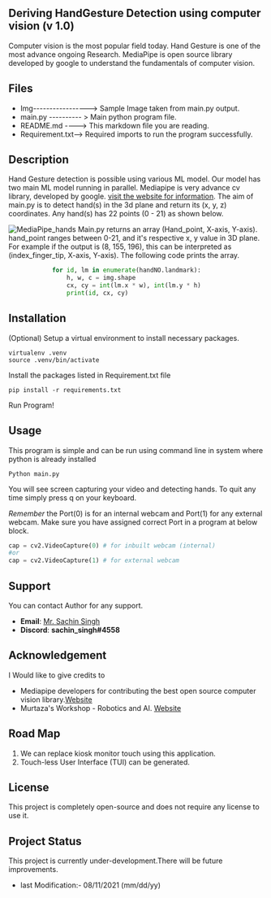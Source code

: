 ## Deriving HandGesture Detection using computer vision (v 1.0)
Computer vision is the most popular field today. 
Hand Gesture is one of the most advance ongoing Research. 
MediaPipe is open source library developed by google to understand the 
fundamentals of computer vision.

## Files
- Img-----------------> Sample Image taken from main.py output.
- main.py ---------- > Main python program file.
- README.md ----> This markdown file you are reading.
- Requirement.txt--> Required imports to run the program successfully.

## Description
Hand Gesture detection is possible using various ML model.
Our model has two main ML model running in parallel. 
Mediapipe is very advance cv library, developed by google.
[ visit the website for information](https://google.github.io/mediapipe/solutions/hands.html "Mediapipe Hands"). 
The aim of main.py is to detect hand(s) in the 3d plane and return its (x, y, z) coordinates.
Any hand(s) has 22 points (0 - 21) as shown below.

![MediaPipe_hands](https://google.github.io/mediapipe/images/mobile/hand_landmarks.png)
Main.py returns an array (Hand_point, X-axis, Y-axis). 
hand_point ranges between 0-21, and it's respective x, y value in 3D plane.
For example if the output is (8, 155, 196), this can be interpreted as 
(index_finger_tip, X-axis, Y-axis).
The following code prints the array.
``` python
            for id, lm in enumerate(handNO.landmark):
                h, w, c = img.shape
                cx, cy = int(lm.x * w), int(lm.y * h)
                print(id, cx, cy)
```
## Installation
(Optional) Setup a virtual environment to install necessary packages.
``` commandline
virtualenv .venv
source .venv/bin/activate
```
Install the packages listed in Requirement.txt file
```shell
pip install -r requirements.txt
```
Run Program!

## Usage
This program is simple and can be run using command line in system where python is already installed
```shell
Python main.py
```
You will see screen capturing your video and detecting hands. 
To quit any time simply press q on your keyboard.

_Remember_ the Port(0) is for an internal webcam and Port(1) for any external webcam. Make sure you have assigned
correct Port in a program at below block.
```python
cap = cv2.VideoCapture(0) # for inbuilt webcam (internal)
#or
cap = cv2.VideoCapture(1) # for external webcam
```
## Support
You can contact Author for any support.
* __Email__: [Mr. Sachin Singh](mailto:sachinsinghcad@gmail.com?subject=[GitHub]%20Source%20Han%20Sans)
* __Discord__: **sachin_singh#4558**

## Acknowledgement 
I Would like to give credits to 
* Mediapipe developers for contributing the best open source computer vision library.[Website](https://google.github.io/mediapipe/)
* Murtaza's Workshop - Robotics and AI. [Website](https://www.computervision.zone/courses/hand-tracking/
)
 ## Road Map
1. We can replace kiosk monitor touch using this application.
2. Touch-less User Interface (TUI) can be generated.

## License
This project is completely open-source and does not require any license to use it.

## Project Status
This project is currently under-development.There will be future improvements. 
* last Modification:- 08/11/2021 (mm/dd/yy)